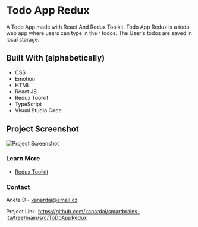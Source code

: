 # Todo App Redux 

 A Todo App made with React And Redux Toolkit.
Todo App Redux is a todo web app where users can type in their todos. The User's todos are saved in local storage.
 
## Built With (alphabetically)

- CSS
- Emotion
- HTML
- React.JS
- Redux Toolkit
- TypeScript
- Visual Studio Code
 
## Project Screenshot
  

![Project Screenshot](https://i.ibb.co/WVt7pRx/todos.jpg)

  

### Learn More

- [Redux Toolkit](https://redux-toolkit.js.org/)


### Contact

Aneta D - kanardai@email.cz

Project Link: https://github.com/kanardai/smartbrains-ita/tree/main/src/ToDoAppRedux
